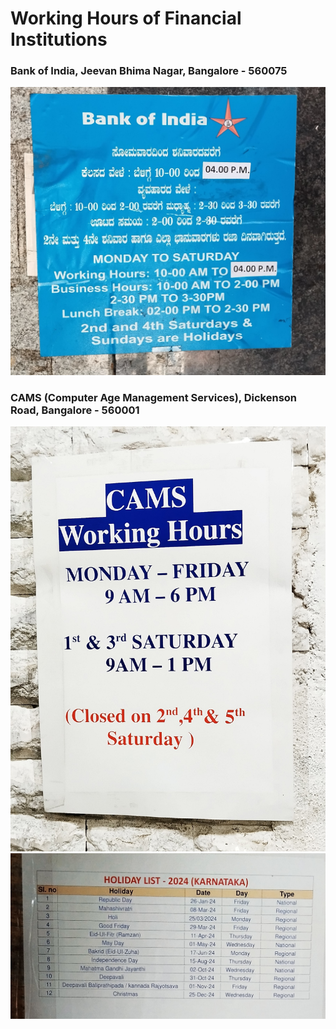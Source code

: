 # Working Hours of Financial Institutions

### Bank of India, Jeevan Bhima Nagar, Bangalore - 560075
![Bank of India](./images/boi-jbn-timing-20240408.jpg "Bank of India, Jeevan Bhima Nagar, Bangalore - 560075")

### CAMS (Computer Age Management Services), Dickenson Road, Bangalore - 560001
![CAMS](./images/cams-dickenson-road-timing-20240325.jpg "Computer Age Management Services, Dickenson Road, Bangalore - 560001")
![CAMS Holiday List 2024 Karnataka](./images/cams-dickenson-road-holidays-2024-karnataka.jpg "CAMS Holiday List 2024 - Karnataka")

